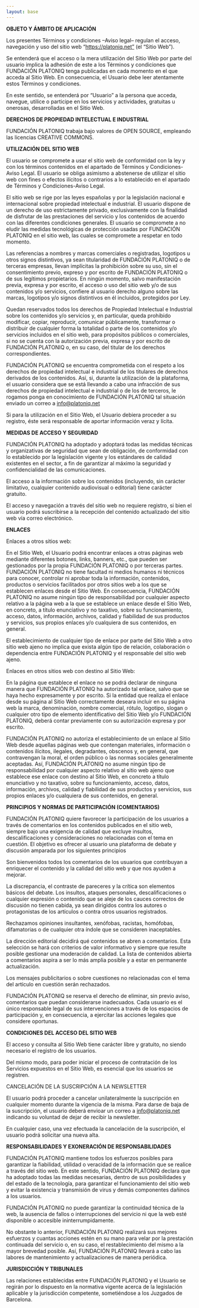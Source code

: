```yaml
---
layout: base
---
```


**OBJETO Y ÁMBITO DE APLICACIÓN**

Los presentes Términos y condiciones –Aviso legal– regulan el acceso, navegación y uso del sitio web “https://platoniq.net” (el “Sitio Web”).

Se entenderá que el acceso o la mera utilización del Sitio Web por parte del usuario implica la adhesión de este a los Términos y condiciones que FUNDACIÓN PLATONIQ tenga publicadas en cada momento en el que acceda al Sitio Web. En consecuencia, el Usuario debe leer atentamente estos Términos y condiciones.

En este sentido, se entenderá por “Usuario” a la persona que acceda, navegue, utilice o participe en los servicios y actividades, gratuitas u onerosas, desarrolladas en el Sitio Web.

**DERECHOS DE PROPIEDAD INTELECTUAL E INDUSTRIAL**

FUNDACIÓN PLATONIQ trabaja bajo valores de OPEN SOURCE, empleando las licencias CREATIVE COMMONS.

**UTILIZACIÓN DEL SITIO WEB**

El usuario se compromete a usar el sitio web de conformidad con la ley y con los términos contenidos en el apartado de Términos y Condiciones-Aviso Legal. El usuario se obliga asimismo a abstenerse de utilizar el sitio web con fines o efectos ilícitos o contrarios a lo establecido en el apartado de Términos y Condiciones-Aviso Legal.

El sitio web se rige por las leyes españolas y por la legislación nacional e internacional sobre propiedad intelectual e industrial. El usuario dispone de un derecho de uso estrictamente privado, exclusivamente con la finalidad de disfrutar de las prestaciones del servicio y los contenidos de acuerdo con las diferentes condiciones generales. El usuario se compromete a no eludir las medidas tecnológicas de protección usadas por FUNDACIÓN PLATONIQ en el sitio web, las cuales se compromete a respetar en todo momento.

Las referencias a nombres y marcas comerciales o registradas, logotipos u otros signos distintivos, ya sean titularidad de FUNDACIÓN PLATONIQ o de terceras empresas, llevan implícitas la prohibición sobre su uso, sin el consentimiento previo, expreso y por escrito de FUNDACIÓN PLATONIQ o de sus legítimos propietarios. En ningún momento, salvo manifestación previa, expresa y por escrito, el acceso o uso del sitio web y/o de sus contenidos y/o servicios, confiere al usuario derecho alguno sobre las marcas, logotipos y/o signos distintivos en él incluidos, protegidos por Ley.

Quedan reservados todos los derechos de Propiedad Intelectual e Industrial sobre los contenidos y/o servicios y, en particular, queda prohibido modificar, copiar, reproducir, comunicar públicamente, transformar o distribuir de cualquier forma la totalidad o parte de los contenidos y/o servicios incluidos en el sitio web, para propósitos públicos o comerciales, si no se cuenta con la autorización previa, expresa y por escrito de FUNDACIÓN PLATONIQ o, en su caso, del titular de los derechos correspondientes.

FUNDACIÓN PLATONIQ se encuentra comprometida con el respeto a los derechos de propiedad intelectual e industrial de los titulares de derechos derivados de los contenidos. Así, si, durante la utilización de la plataforma, el usuario considera que se está llevando a cabo una infracción de sus derechos de propiedad intelectual e industrial o de los de terceros, le rogamos ponga en conocimiento de FUNDACIÓN PLATONIQ tal situación enviado un correo a info@platoniq.net

Si para la utilización en el Sitio Web, el Usuario debiera proceder a su registro, éste será responsable de aportar información veraz y lícita.

**MEDIDAS DE ACCESO Y SEGURIDAD**

FUNDACIÓN PLATONIQ ha adoptado y adoptará todas las medidas técnicas y organizativas de seguridad que sean de obligación, de conformidad con lo establecido por la legislación vigente y los estándares de calidad existentes en el sector, a fin de garantizar al máximo la seguridad y confidencialidad de las comunicaciones.

El acceso a la información sobre los contenidos (incluyendo, sin carácter limitativo, cualquier contenido audiovisual o editorial) tiene carácter gratuito.

El acceso y navegación a través del sitio web no requiere registro, si bien el usuario podrá suscribirse a la recepción del contenido actualizado del sitio web vía correo electrónico.

**ENLACES**

Enlaces a otros sitios web:

En el Sitio Web, el Usuario podrá encontrar enlaces a otras páginas web mediante diferentes botones, links, banners, etc., que pueden ser gestionados por la propia FUNDACIÓN PLATONIQ o por terceras partes. FUNDACIÓN PLATONIQ no tiene facultad ni medios humanos ni técnicos para conocer, controlar ni aprobar toda la información, contenidos, productos o servicios facilitados por otros sitios web a los que se establecen enlaces desde el Sitio Web. En consecuencia, FUNDACIÓN PLATONIQ no asume ningún tipo de responsabilidad por cualquier aspecto relativo a la página web a la que se establece un enlace desde el Sitio Web, en concreto, a título enunciativo y no taxativo, sobre su funcionamiento, acceso, datos, información, archivos, calidad y fiabilidad de sus productos y servicios, sus propios enlaces y/o cualquiera de sus contenidos, en general.

El establecimiento de cualquier tipo de enlace por parte del Sitio Web a otro sitio web ajeno no implica que exista algún tipo de relación, colaboración o dependencia entre FUNDACIÓN PLATONIQ y el responsable del sitio web ajeno.

Enlaces en otros sitios web con destino al Sitio Web:

En la página que establece el enlace no se podrá declarar de ninguna manera que FUNDACIÓN PLATONIQ ha autorizado tal enlace, salvo que se haya hecho expresamente y por escrito. Si la entidad que realiza el enlace desde su página al Sitio Web correctamente deseara incluir en su página web la marca, denominación, nombre comercial, rótulo, logotipo, slogan o cualquier otro tipo de elemento identificativo del Sitio Web y/o FUNDACIÓN PLATONIQ, deberá contar previamente con su autorización expresa y por escrito.

FUNDACIÓN PLATONIQ no autoriza el establecimiento de un enlace al Sitio Web desde aquellas páginas web que contengan materiales, información o contenidos ilícitos, ilegales, degradantes, obscenos y, en general, que contravengan la moral, el orden público o las normas sociales generalmente aceptadas. Así, FUNDACIÓN PLATONIQ no asume ningún tipo de responsabilidad por cualquier aspecto relativo al sitio web ajeno que establece ese enlace con destino al Sitio Web, en concreto a título enunciativo y no taxativo, sobre su funcionamiento, acceso, datos, información, archivos, calidad y fiabilidad de sus productos y servicios, sus propios enlaces y/o cualquiera de sus contenidos, en general.

**PRINCIPIOS Y NORMAS DE PARTICIPACIÓN (COMENTARIOS)**

FUNDACIÓN PLATONIQ quiere favorecer la participación de los usuarios a través de comentarios en los contenidos publicados en el sitio web, siempre bajo una exigencia de calidad que excluye insultos, descalificaciones y consideraciones no relacionadas con el tema en cuestión. El objetivo es ofrecer al usuario una plataforma de debate y discusión amparada por los siguientes principios

Son bienvenidos todos los comentarios de los usuarios que contribuyan a enriquecer el contenido y la calidad del sitio web y que nos ayuden a mejorar.

La discrepancia, el contraste de pareceres y la crítica son elementos básicos del debate. Los insultos, ataques personales, descalificaciones o cualquier expresión o contenido que se aleje de los cauces correctos de discusión no tienen cabida, ya sean dirigidos contra los autores o protagonistas de los artículos o contra otros usuarios registrados.

Rechazamos opiniones insultantes, xenófobas, racistas, homófobas, difamatorias o de cualquier otra índole que se consideren inaceptables.

La dirección editorial decidirá qué contenidos se abren a comentarios. Esta selección se hará con criterios de valor informativo y siempre que resulte posible gestionar una moderación de calidad. La lista de contenidos abierta a comentarios aspira a ser lo más amplia posible y a estar en permanente actualización.

Los mensajes publicitarios o sobre cuestiones no relacionadas con el tema del artículo en cuestión serán rechazados.

FUNDACIÓN PLATONIQ se reserva el derecho de eliminar, sin previo aviso, comentarios que puedan considerarse inadecuados. Cada usuario es el único responsable legal de sus intervenciones a través de los espacios de participación y, en consecuencia, a ejercitar las acciones legales que considere oportunas.

**CONDICIONES DEL ACCESO DEL SITIO WEB**

El acceso y consulta al Sitio Web tiene carácter libre y gratuito, no siendo necesario el registro de los usuarios.

Del mismo modo, para poder iniciar el proceso de contratación de los Servicios expuestos en el Sitio Web, es esencial que los usuarios se registren.

CANCELACIÓN DE LA SUSCRIPCIÓN A LA NEWSLETTER

El usuario podrá proceder a cancelar unilateralmente la suscripción en cualquier momento durante la vigencia de la misma. Para darse de baja de la suscripción, el usuario deberá envioar un correo a info@platoniq.net indicando su voluntad de dejar de recibir la newsletter.

En cualquier caso, una vez efectuada la cancelación de la suscripción, el usuario podrá solicitar una nueva alta.

**RESPONSABILIDADES Y EXONERACIÓN DE RESPONSABILIDADES**

FUNDACIÓN PLATONIQ mantiene todos los esfuerzos posibles para garantizar la fiabilidad, utilidad o veracidad de la información que se realice a través del sitio web. En este sentido, FUNDACIÓN PLATONIQ declara que ha adoptado todas las medidas necesarias, dentro de sus posibilidades y del estado de la tecnología, para garantizar el funcionamiento del sitio web y evitar la existencia y transmisión de virus y demás componentes dañinos a los usuarios.

FUNDACIÓN PLATONIQ no puede garantizar la continuidad técnica de la web, la ausencia de fallos o interrupciones del servicio ni que la web esté disponible o accesible ininterrumpidamente.

No obstante lo anterior, FUNDACIÓN PLATONIQ realizará sus mejores esfuerzos y cuantas acciones estén en su mano para velar por la prestación continuada del servicio o, en su caso, el restablecimiento del mismo a la mayor brevedad posible. Así, FUNDACIÓN PLATONIQ llevará a cabo las labores de mantenimiento y actualizaciones de manera periódica.

**JURISDICCIÓN Y TRIBUNALES**

Las relaciones establecidas entre FUNDACIÓN PLATONIQ y el Usuario se regirán por lo dispuesto en la normativa vigente acerca de la legislación aplicable y la jurisdicción competente, sometiéndose a los Juzgados de Barcelona.

